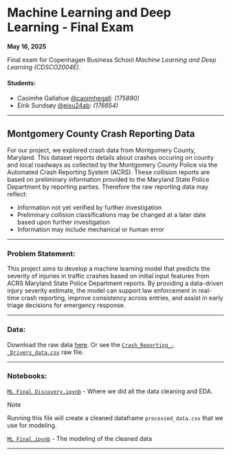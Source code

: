 # Machine Learning and Deep Learning - Final Exam
**May 16, 2025**

Final exam for Copenhagen Business School _Machine Learning and Deep Learning (CDSCO2004E)_.

#### Students:
- Caoimhe Gallahue [@caoimhegall](https://www.github.com/caoimhegall): _(175890)_
- Eirik Sundsøy [@eisu24ab](https://www.github.com/eisu24ab): _(176654)_

______________________________________________________________________________________________
## Montgomery County Crash Reporting Data  
For our project, we explored crash data from Montgomery County, Maryland. This dataset reports details about crashes occuring on county and local roadways as collected by the Montgomery County Police via the Automated Crash Reporting System (ACRS). These collision reports are based on preliminary information provided to the Maryland State Police Department by reporting parties. Therefore the raw reporting data may reflect:

- Information not yet verified by further investigation
- Preliminary collision classifications may be changed at a later date based upon further investigation
- Information may include mechanical or human error
______________________________________________________________________________________________
### Problem Statement:
This project aims to develop a machine learning model that predicts the severity of injuries in traffic crashes based on initial input features from ACRS Maryland State Police Department reports. By providing a data-driven injury severity estimate, the model can support law enforcement in real-time crash reporting, improve consistency across entries, and assist in early triage decisions for emergency response.
______________________________________________________________________________________________
### Data:
Download the raw data [here](https://catalog.data.gov/dataset/crash-reporting-drivers-data). Or see the [`Crash_Reporting_-_Drivers_data.csv`](https://github.com/caoimhegall/CBS-MachineLearning-Final/blob/main/data/Crash_Reporting_-_Drivers_Data.csv) raw file.

______________________________________________________________________________________________
### Notebooks:
[`ML Final Discovery.ipynb`](https://github.com/caoimhegall/CBS-MachineLearning-Final/blob/main/src/ML%20Final%20Discovery.ipynb) - Where we did all the data cleaning and EDA. 

> [!NOTE] 
> Running this file will create a cleaned dataframe `processed_data.csv` that we use for modeling.

[`ML Final.ipynb`](https://github.com/caoimhegall/CBS-MachineLearning-Final/blob/main/src/ML%20Final.ipynb) - The modeling of the cleaned data

______________________________________________________________________________________________
